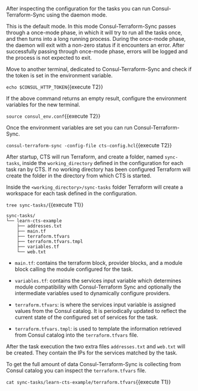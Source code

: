 After inspecting the configuration for the tasks you can run Consul-Terraform-Sync
using the daemon mode.

This is the default mode. In this mode Consul-Terraform-Sync passes through a 
once-mode phase, in which it will try to run all the tasks once, and then turns 
into a long running process. During the once-mode phase, the daemon will exit 
with a non-zero status if it encounters an error. After successfully passing 
through once-mode phase, errors will be logged and the process is not expected 
to exit.

Move to another terminal, dedicated to Consul-Terraform-Sync and check if the
token is set in the environment variable.

`echo $CONSUL_HTTP_TOKEN`{{execute T2}}

If the above command returns an empty result, configure the environment 
variables for the new terminal.

`source consul_env.conf`{{execute T2}}

Once the environment variables are set you can run Consul-Terraform-Sync.

`consul-terraform-sync -config-file cts-config.hcl`{{execute T2}}

After startup, CTS will run Terraform, and create a folder, named `sync-tasks`, 
inside the `working_directory` defined in the configuration for each task ran by 
CTS. If no working directory has been configured Terraform will create the 
folder in the directory from which CTS is started.

Inside the `<working_directory>/sync-tasks` folder Terraform will create a 
workspace for each task defined in the configuration.

`tree sync-tasks/`{{execute T1}}

```snapshot
sync-tasks/
└── learn-cts-example
    ├── addresses.txt
    ├── main.tf
    ├── terraform.tfvars
    ├── terraform.tfvars.tmpl
    ├── variables.tf
    └── web.txt
```

- `main.tf`: contains the terraform block, provider blocks, and a module block 
calling the module configured for the task.
- `variables.tf`: contains the services input variable which determines module 
compatibility with Consul-Terraform Sync and optionally the intermediate 
variables used to dynamically configure providers.

- `terraform.tfvars`: is where the services input variable is assigned values 
from the Consul catalog. It is periodically updated to reflect the current state
of the configured set of services for the task. 
- `terraform.tfvars.tmpl`:  is used to template the information retrieved from
Consul catalog into the `terraform.tfvars` file.


After the task execution the two extra files `addresses.txt` and `web.txt` will 
be created. They contain the IPs for the services matched by the task.

To get the full amount of data Consul-Terraform-Sync is collecting from Consul
catalog you can inspect the `terraform.tfvars` file.

`cat sync-tasks/learn-cts-example/terraform.tfvars`{{execute T1}}

